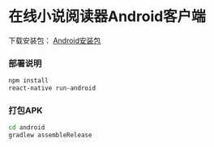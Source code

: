# 在线小说阅读器Android客户端

下载安装包：
[Android安装包](https://gyxing-files.oss-cn-shenzhen.aliyuncs.com/apk/rn-book-v1.0.1.apk)

### 部署说明

```bash
npm install
react-native run-android
```

### 打包APK

```bash
cd android
gradlew assembleRelease
```
